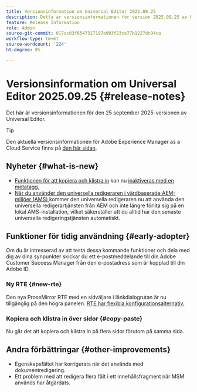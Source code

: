 ```yaml
---
title: Versionsinformation om Universal Editor 2025.09.25
description: Detta är versionsinformationen för version 2025.09.25 av Universal Editor.
feature: Release Information
role: Admin
source-git-commit: 017ac03f6547317197a903f23ce77b1227dc94ca
workflow-type: tm+mt
source-wordcount: '224'
ht-degree: 0%

---
```



# Versionsinformation om Universal Editor 2025.09.25 {#release-notes}

Det här är versionsinformationen för den 25 september 2025-versionen av Universal Editor.

>[!TIP]
>
>Den aktuella versionsinformationen för Adobe Experience Manager as a Cloud Service finns på [den här sidan](/help/release-notes/release-notes-cloud/release-notes-current.md).

## Nyheter {#what-is-new}

* [Funktionen för att kopiera och klistra in](/help/sites-cloud/authoring/universal-editor/authoring.md#copy-paste) kan nu [inaktiveras med en metatagg.](/help/implementing/universal-editor/customizing.md#copy-paste)
* [När du använder den universella redigeraren i värdbaserade AEM-miljöer (AMS) ](https://experienceleague.adobe.com/en/docs/experience-manager-65/content/implementing/developing/headless/universal-editor/introduction) kommer den universella redigeraren nu att använda den universella redigerartjänsten från AEM och inte längre förlita sig på en lokal AMS-installation, vilket säkerställer att du alltid har den senaste universella redigeringstjänsten automatiskt.

## Funktioner för tidig användning {#early-adopter}

Om du är intresserad av att testa dessa kommande funktioner och dela med dig av dina synpunkter skickar du ett e-postmeddelande till din Adobe Customer Success Manager från den e-postadress som är kopplad till din Adobe ID.

### Ny RTE {#new-rte}

Den nya ProseMirror RTE med en sidväljare i länkdialogrutan är nu tillgänglig på den högra panelen. [RTE har flexibla konfigurationsalternativ.](/help/implementing/universal-editor/configure-rte.md)

### Kopiera och klistra in över sidor {#copy-paste}

Nu går det att kopiera och klistra in på flera sidor förutom på samma sida.

## Andra förbättringar {#other-improvements}

* Egenskapsfältet har korrigerats när det används med dokumentredigering.
* Ett problem med att redigera flera fält i ett innehållsfragment när MSM används har åtgärdats.
